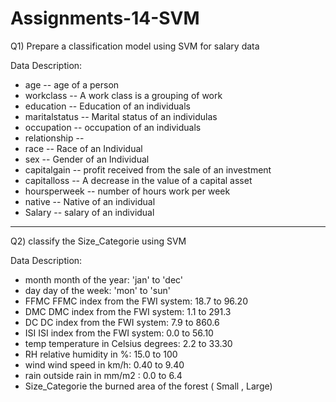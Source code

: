 # Assignments-14-SVM

Q1) Prepare a classification model using SVM for salary data 

Data Description:
- age -- age of a person
- workclass	-- A work class is a grouping of work 
- education	-- Education of an individuals	
- maritalstatus -- Marital status of an individulas	
- occupation	 -- occupation of an individuals
- relationship -- 	
- race --  Race of an Individual
- sex --  Gender of an Individual
- capitalgain --  profit received from the sale of an investment	
- capitalloss	-- A decrease in the value of a capital asset
- hoursperweek -- number of hours work per week	
- native -- Native of an individual
- Salary -- salary of an individual
------------------------------------------------------------------------------------------------------------------

Q2) classify the Size_Categorie using SVM

Data Description:
- month	month of the year: 'jan' to 'dec'
- day	day of the week: 'mon' to 'sun'
- FFMC	FFMC index from the FWI system: 18.7 to 96.20
- DMC	DMC index from the FWI system: 1.1 to 291.3
- DC	DC index from the FWI system: 7.9 to 860.6
- ISI	ISI index from the FWI system: 0.0 to 56.10
- temp	temperature in Celsius degrees: 2.2 to 33.30
- RH	relative humidity in %: 15.0 to 100
- wind	wind speed in km/h: 0.40 to 9.40
- rain	outside rain in mm/m2 : 0.0 to 6.4
- Size_Categorie the burned area of the forest ( Small , Large)
